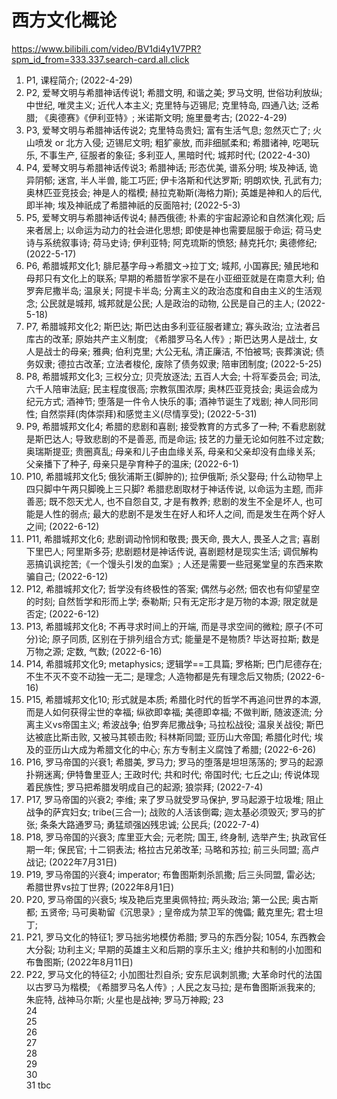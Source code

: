 # 西方文化概论
https://www.bilibili.com/video/BV1di4y1V7PR?spm_id_from=333.337.search-card.all.click
1.	P1, 课程简介; (2022-4-29)
2.	P2, 爱琴文明与希腊神话传说1; 希腊文明, 和谐之美; 罗马文明, 世俗功利放纵; 中世纪, 唯灵主义; 近代人本主义; 克里特与迈锡尼; 克里特岛, 四通八达; 泛希腊; 《奥德赛》《伊利亚特》; 米诺斯文明; 施里曼考古; (2022-4-29)
3.	P3, 爱琴文明与希腊神话传说2; 克里特岛贵妇; 富有生活气息; 忽然灭亡了; 火山喷发 or 北方入侵; 迈锡尼文明; 粗犷豪放, 而非细腻柔和; 希腊诸神, 吃喝玩乐, 不事生产, 征服者的象征; 多利亚人, 黑暗时代; 城邦时代; (2022-4-30)
4.	P4, 爱琴文明与希腊神话传说3; 希腊神话; 形态优美, 谱系分明; 埃及神话, 诡异阴郁; 迷宫, 半人半兽, 能工巧匠; 伊卡洛斯和代达罗斯; 明朗欢快, 孔武有力; 奥林匹亚竞技会; 神是人的楷模; 赫拉克勒斯(海格力斯); 英雄是神和人的后代, 即半神; 埃及神祇成了希腊神祇的反面陪衬; (2022-5-3)
5.	P5, 爱琴文明与希腊神话传说4; 赫西俄德; 朴素的宇宙起源论和自然演化观; 后来者居上; 以命运为动力的社会进化思想; 即使是神也需要屈服于命运; 荷马史诗与系统叙事诗; 荷马史诗; 伊利亚特; 阿克琉斯的愤怒; 赫克托尔; 奥德修纪; (2022-5-17)
6.	P6, 希腊城邦文化1; 腓尼基字母->希腊文->拉丁文; 城邦, 小国寡民; 殖民地和母邦只有文化上的联系; 早期的希腊哲学家不是在小亚细亚就是在南意大利; 伯罗奔尼撒半岛; 温泉关; 阿提卡半岛; 分离主义的政治态度和自由主义的生活观念; 公民就是城邦, 城邦就是公民; 人是政治的动物, 公民是自己的主人; (2022-5-18)
7.	P7, 希腊城邦文化2; 斯巴达; 斯巴达由多利亚征服者建立; 寡头政治; 立法者吕库古的改革; 原始共产主义制度; 《希腊罗马名人传》; 斯巴达男人是战士, 女人是战士的母亲; 雅典; 伯利克里; 大公无私, 清正廉洁, 不怕被骂; 丧葬演说; 债务奴隶; 德拉古改革; 立法者梭伦, 废除了债务奴隶; 陪审团制度; (2022-5-25)
8.	P8, 希腊城邦文化3; 三权分立; 贝壳放逐法; 五百人大会; 十将军委员会; 司法, 六千人陪审法庭; 民主程度很高; 宗教氛围浓厚; 奥林匹亚竞技会; 奥运会成为纪元方式; 酒神节; 堕落是一件令人快乐的事; 酒神节诞生了戏剧; 神人同形同性; 自然崇拜(肉体崇拜)和感觉主义(尽情享受); (2022-5-31)
9.	P9, 希腊城邦文化4; 希腊的悲剧和喜剧; 接受教育的方式多了一种; 不看悲剧就是斯巴达人; 导致悲剧的不是善恶, 而是命运; 技艺的力量无论如何胜不过定数; 奥瑞斯提亚; 贵圈真乱; 母亲和儿子由血缘关系, 母亲和父亲却没有血缘关系; 父亲播下了种子, 母亲只是孕育种子的温床; (2022-6-1)
10.	P10, 希腊城邦文化5; 俄狄浦斯王(脚肿的); 拉伊俄斯; 杀父娶母; 什么动物早上四只脚中午两只脚晚上三只脚? 希腊悲剧取材于神话传说, 以命运为主题, 而非善恶; 既不怨天尤人, 也不自怨自艾, 才是有教养; 悲剧的发生不全是坏人, 也可能是人性的弱点; 最大的悲剧不是发生在好人和坏人之间, 而是发生在两个好人之间; (2022-6-12)
11.	P11, 希腊城邦文化6; 悲剧调动怜悯和敬畏; 畏天命, 畏大人, 畏圣人之言; 喜剧下里巴人; 阿里斯多芬; 悲剧题材是神话传说, 喜剧题材是现实生活; 调侃解构恶搞讥讽挖苦;《一个馒头引发的血案》; 人还是需要一些冠冕堂皇的东西来欺骗自己; (2022-6-12)
12.	P12, 希腊城邦文化7; 哲学没有终极性的答案; 偶然与必然; 佃农也有仰望星空的时刻; 自然哲学和形而上学; 泰勒斯; 只有无定形才是万物的本源; 限定就是否定; (2022-6-12)
13.	P13, 希腊城邦文化8; 不再寻求时间上的开端, 而是寻求空间的微粒; 原子(不可分)论; 原子同质, 区别在于排列组合方式; 能量是不是物质? 毕达哥拉斯; 数是万物之源; 定数, 气数; (2022-6-16)
14.	P14, 希腊城邦文化9; metaphysics; 逻辑学==工具篇; 罗格斯; 巴门尼德存在; 不生不灭不变不动独一无二; 是理念; 人造物都是先有理念后又物质; (2022-6-16)
15.	P15, 希腊城邦文化10; 形式就是本质; 希腊化时代的哲学不再追问世界的本源, 而是人如何获得尘世的幸福; 纵欲即幸福; 美德即幸福; 不做判断, 随波逐流; 分离主义vs帝国主义; 希波战争; 伯罗奔尼撒战争; 马拉松战役; 温泉关战役; 斯巴达被底比斯击败, 又被马其顿击败; 科林斯同盟; 亚历山大帝国; 希腊化时代; 埃及的亚历山大成为希腊文化的中心; 东方专制主义腐蚀了希腊; (2022-6-26)
16.	P16, 罗马帝国的兴衰1; 希腊美, 罗马力; 罗马的堕落是坦坦荡荡的; 罗马的起源扑朔迷离; 伊特鲁里亚人; 王政时代; 共和时代; 帝国时代; 七丘之山; 传说体现着民族性; 罗马把希腊发明成自己的起源; 狼崇拜; (2022-7-4)
17.	P17, 罗马帝国的兴衰2; 李维; 来了罗马就受罗马保护, 罗马起源于垃圾堆; 阻止战争的萨宾妇女; tribe(三合一); 战败的人活该倒霉; 迦太基必须毁灭; 罗马的扩张; 条条大路通罗马; 勇猛顽强凶残忠诚; 公民兵; (2022-7-4)
18.	P18, 罗马帝国的兴衰3; 库里亚大会; 元老院; 国王, 终身制, 选举产生; 执政官任期一年; 保民官; 十二铜表法; 格拉古兄弟改革; 马略和苏拉; 前三头同盟; 高卢战记; (2022年7月31日)
19.	P19, 罗马帝国的兴衰4; imperator; 布鲁图斯刺杀凯撒; 后三头同盟, 雷必达; 希腊世界vs拉丁世界; (2022年8月1日)
20.	P20, 罗马帝国的兴衰5; 埃及艳后克里奥佩特拉; 两头政治; 第一公民; 奥古斯都; 五贤帝; 马可奥勒留《沉思录》; 皇帝成为禁卫军的傀儡; 戴克里先; 君士坦丁; 
21.	P21, 罗马文化的特征1; 罗马拙劣地模仿希腊; 罗马的东西分裂; 1054, 东西教会大分裂; 功利主义; 早期的英雄主义和后期的享乐主义; 维护共和制的小加图和布鲁图斯; (2022年8月11日)
22. P22, 罗马文化的特征2; 小加图壮烈自杀; 安东尼讽刺凯撒; 大革命时代的法国以古罗马为楷模; 《希腊罗马名人传》; 人民之友马拉; 是布鲁图斯派我来的; 朱庇特, 战神马尔斯; 	火星也是战神; 罗马万神殿; 
23	
24	
25	
26	
27	
28	
29	
30	
31	tbc

